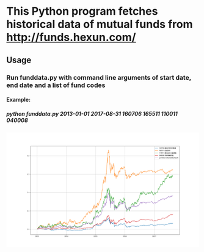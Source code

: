 # This Python program fetches historical data of mutual funds from http://funds.hexun.com/

## Usage
### Run funddata.py with command line arguments of start date, end date and a list of fund codes
#### Example:
##### python funddata.py 2013-01-01 2017-08-31 160706 165511 110011 040008

![Screenshot](screenshot.png)
